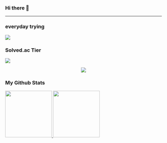 ### Hi there 👋

<!--
**soohyeon21/soohyeon21** is a ✨ _special_ ✨ repository because its `README.md` (this file) appears on your GitHub profile.

Here are some ideas to get you started:

- 🔭 I’m currently working on ...
- 🌱 I’m currently learning ...
- 👯 I’m looking to collaborate on ...
- 🤔 I’m looking for help with ...
- 💬 Ask me about ...
- 📫 How to reach me: ...
- 😄 Pronouns: ...
- ⚡ Fun fact: ...
-->

<hr/>

### everyday trying
<!--commit combo box code-->
<!--랭크시스템 사용X시, theme 뒤에 "&rank=disable" 추가--> <!--rank system 사용 안하기 추가할 것-->
<!--rank: black(0), bronze(1+), silver(15+), gold(75+), diamond(250+), blue(700+)-->
<p align="left">
  <a href="https://github.com/devxb/CommitCombo">
    <img src="http://commitcombo.com/get?user=soohyeon21&theme=CottonCandy-mini&rank=able&animation=false"/>
  </a>
</p>

### Solved.ac Tier
<img src="http://mazassumnida.wtf/api/mini/generate_badge?boj=mango2"/>

<p align="center">
  <img src="http://mazassumnida.wtf/api/v2/generate_badge?boj=mango2&cache=c">
</p>
<!--
<p align="center">
  <img src="http://mazassumnida.wtf/api/pastel/generate_badge?boj=mango2&cache=c">
</p>
-->

### My Github Stats
<a href="#"> <!--#의 의미는 해당 페이지 맨 위로 인듯?-->
  <img src="https://github-readme-stats.vercel.app/api?username=soohyeon21&theme=react&show_icons=true" height="150px">
</a>
<a href="#">
  <img src="https://github-readme-stats.vercel.app/api/top-langs/?username=soohyeon21&theme=react&exclude_repo=Jagi,assignment&layout=compact" height="150px">
</a>
